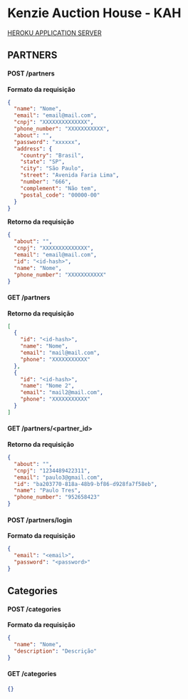 # Kenzie Auction House - KAH

[HEROKU APPLICATION SERVER](https://cap-gustavo-g12-server.herokuapp.com/)

## PARTNERS

#### POST /partners

**Formato da requisição**

```json
{
  "name": "Nome",
  "email": "email@mail.com",
  "cnpj": "XXXXXXXXXXXXXX",
  "phone_number": "XXXXXXXXXXX",
  "about": "",
  "password": "xxxxxx",
  "address": {
    "country": "Brasil",
    "state": "SP",
    "city": "São Paulo",
    "street": "Avenida Faria Lima",
    "number": "666",
    "complement": "Não tem",
    "postal_code": "00000-00"
  }
}
```

**Retorno da requisição**

```json
{
  "about": "",
  "cnpj": "XXXXXXXXXXXXXX",
  "email": "email@mail.com",
  "id": "<id-hash>",
  "name": "Nome",
  "phone_number": "XXXXXXXXXXX"
}
```

#### GET /partners

**Retorno da requisição**

```json
[
  {
    "id": "<id-hash>",
    "name": "Nome",
    "email": "mail@mail.com",
    "phone": "XXXXXXXXXXX"
  },
  {
    "id": "<id-hash>",
    "name": "Nome 2",
    "email": "mail2@mail.com",
    "phone": "XXXXXXXXXXX"
  }
]
```

#### GET /partners/<partner_id>

**Retorno da requisição**

```json
{
  "about": "",
  "cnpj": "1234489422311",
  "email": "paulo3@gmail.com",
  "id": "ba203770-818a-48b9-bf86-d928fa7f58eb",
  "name": "Paulo Tres",
  "phone_number": "952658423"
}
```

#### POST /partners/login

**Formato da requisição**

```json
{
  "email": "<email>",
  "password": "<password>"
}
```

## Categories

#### POST /categories

**Formato da requisição**

```json
{
  "name": "Nome",
  "description": "Descrição"
}
```

#### GET /categories

```json
{}
```
